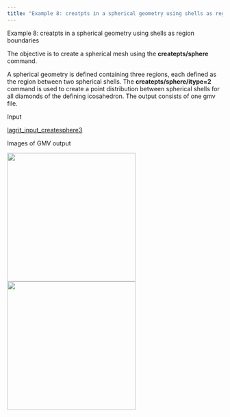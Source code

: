 ```yaml
---
title: "Example 8: creatpts in a spherical geometry using shells as region boundaries"
---
```


 Example 8: creatpts in a spherical geometry using shells as region
 boundaries

  The objective is to create a spherical mesh using the
  **createpts/sphere** command.
 
  A spherical geometry is defined containing three regions, each
  defined as the region between two spherical shells. The
  **createpts/sphere/itype=2** command is used to create a point
  distribution between spherical shells for all diamonds of the
  defining icosahedron. The output consists of one gmv file.

 Input     

  [lagrit_input_createsphere3](input/lagrit_input_createsphere3.txt)

 Images of GMV output

<img width="300" src="https://lanl.github.io/LaGriT/assets/images/image8tn.gif"> 

<img  width="300" src="https://lanl.github.io/LaGriT/assets/images/image8btn.gif"> 
